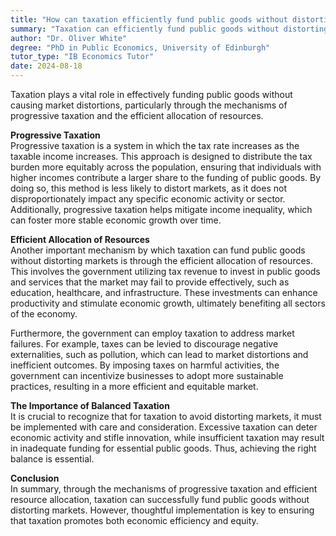 ```yaml
---
title: "How can taxation efficiently fund public goods without distorting markets?"
summary: "Taxation can efficiently fund public goods without distorting markets through progressive taxation and efficient allocation of resources."
author: "Dr. Oliver White"
degree: "PhD in Public Economics, University of Edinburgh"
tutor_type: "IB Economics Tutor"
date: 2024-08-18
---
```


Taxation plays a vital role in effectively funding public goods without causing market distortions, particularly through the mechanisms of progressive taxation and the efficient allocation of resources.

**Progressive Taxation**  
Progressive taxation is a system in which the tax rate increases as the taxable income increases. This approach is designed to distribute the tax burden more equitably across the population, ensuring that individuals with higher incomes contribute a larger share to the funding of public goods. By doing so, this method is less likely to distort markets, as it does not disproportionately impact any specific economic activity or sector. Additionally, progressive taxation helps mitigate income inequality, which can foster more stable economic growth over time.

**Efficient Allocation of Resources**  
Another important mechanism by which taxation can fund public goods without distorting markets is through the efficient allocation of resources. This involves the government utilizing tax revenue to invest in public goods and services that the market may fail to provide effectively, such as education, healthcare, and infrastructure. These investments can enhance productivity and stimulate economic growth, ultimately benefiting all sectors of the economy.

Furthermore, the government can employ taxation to address market failures. For example, taxes can be levied to discourage negative externalities, such as pollution, which can lead to market distortions and inefficient outcomes. By imposing taxes on harmful activities, the government can incentivize businesses to adopt more sustainable practices, resulting in a more efficient and equitable market.

**The Importance of Balanced Taxation**  
It is crucial to recognize that for taxation to avoid distorting markets, it must be implemented with care and consideration. Excessive taxation can deter economic activity and stifle innovation, while insufficient taxation may result in inadequate funding for essential public goods. Thus, achieving the right balance is essential.

**Conclusion**  
In summary, through the mechanisms of progressive taxation and efficient resource allocation, taxation can successfully fund public goods without distorting markets. However, thoughtful implementation is key to ensuring that taxation promotes both economic efficiency and equity.
    